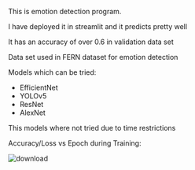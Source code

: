 This is emotion detection program. 

I have deployed it in streamlit and it predicts pretty well

It has an accuracy of over 0.6 in validation data set

Data set used in FERN dataset for emotion detection

Models which can be tried:
* EfficientNet
* YOLOv5
* ResNet
* AlexNet

This models where not tried due to time restrictions

Accuracy/Loss vs Epoch during Training:

![download](https://github.com/InnovatorIIT/GDSC/assets/151830380/498cd2ab-ecda-4b12-af41-167e1d75d1e3)
